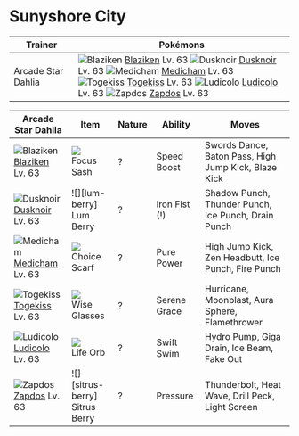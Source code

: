 # Sunyshore City

Trainer                    | Pokémons
---                        | ---
Arcade Star Dahlia         | ![][257]  [Blaziken] Lv. 63  ![][477]  [Dusknoir] Lv. 63  ![][308]  [Medicham] Lv. 63 <br> ![][468]  [Togekiss] Lv. 63  ![][272]  [Ludicolo] Lv. 63  ![][145]  [Zapdos] Lv. 63

Arcade Star Dahlia | Item         | Nature  | Ability       | Moves
---                | ---          | ---     | ---           | ---
![][257]<br> [Blaziken] Lv. 63        | ![][focus-sash]<br> Focus Sash          | ?        | Speed Boost         | Swords Dance, Baton Pass, High Jump Kick, Blaze Kick
![][477]<br> [Dusknoir] Lv. 63        | ![][lum-berry]<br> Lum Berry            | ?        | Iron Fist (!)       | Shadow Punch, Thunder Punch, Ice Punch, Drain Punch
![][308]<br> [Medicham] Lv. 63        | ![][choice-scarf]<br> Choice Scarf      | ?        | Pure Power          | High Jump Kick, Zen Headbutt, Ice Punch, Fire Punch
![][468]<br> [Togekiss] Lv. 63        | ![][wise-glasses]<br> Wise Glasses      | ?        | Serene Grace        | Hurricane, Moonblast, Aura Sphere, Flamethrower
![][272]<br> [Ludicolo] Lv. 63        | ![][life-orb]<br> Life Orb              | ?        | Swift Swim          | Hydro Pump, Giga Drain, Ice Beam, Fake Out
![][145]<br> [Zapdos] Lv. 63          | ![][sitrus-berry]<br> Sitrus Berry      | ?        | Pressure            | Thunderbolt, Heat Wave, Drill Peck, Light Screen


[145]: https://raw.githubusercontent.com/PokeAPI/sprites/master/sprites/pokemon/145.png "Zapdos"
[257]: https://raw.githubusercontent.com/PokeAPI/sprites/master/sprites/pokemon/257.png "Blaziken"
[272]: https://raw.githubusercontent.com/PokeAPI/sprites/master/sprites/pokemon/272.png "Ludicolo"
[308]: https://raw.githubusercontent.com/PokeAPI/sprites/master/sprites/pokemon/308.png "Medicham"
[468]: https://raw.githubusercontent.com/PokeAPI/sprites/master/sprites/pokemon/468.png "Togekiss"
[477]: https://raw.githubusercontent.com/PokeAPI/sprites/master/sprites/pokemon/477.png "Dusknoir"
[Zapdos]: /pokemon_changes/145.md
[Blaziken]: /pokemon_changes/257.md
[Ludicolo]: /pokemon_changes/272.md
[Medicham]: /pokemon_changes/308.md
[Togekiss]: /pokemon_changes/468.md
[Dusknoir]: /pokemon_changes/477.md
[choice-scarf]: https://raw.githubusercontent.com/PokeAPI/sprites/master/sprites/items/choice-scarf.png
[focus-sash]: https://raw.githubusercontent.com/PokeAPI/sprites/master/sprites/items/focus-sash.png
[wise-glasses]: https://raw.githubusercontent.com/PokeAPI/sprites/master/sprites/items/wise-glasses.png
[life-orb]: https://raw.githubusercontent.com/PokeAPI/sprites/master/sprites/items/life-orb.png
